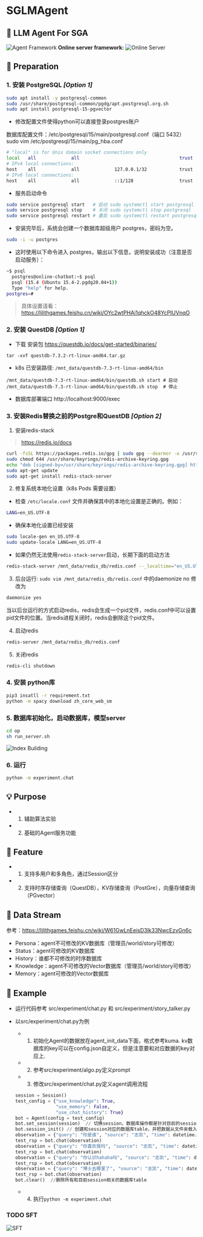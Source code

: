 # SGLMAgent


## 🦋 **LLM Agent For SGA**
![Agent Framework](./Agent.png)
**Online server framework:**
![Online Server](./Online%20Server.jpg)

## 🚨 Preparation

### 1. 安装 **PostgreSQL** ***[Option 1]***
  ```bash
  sudo apt install -y postgresql-common
  sudo /usr/share/postgresql-common/pgdg/apt.postgresql.org.sh
  sudo apt install postgresql-15-pgvector
  ```
  - 修改配置文件使得python可以直接登录postgres账户
  
  数据库配置文件：/etc/postgresql/15/main/postgresql.conf（端口 5432）
  sudo vim /etc/postgresql/15/main/pg_hba.conf
  ```bash
  # "local" is for Unix domain socket connections only
  local   all             all                                     trust
  # IPv4 local connections:
  host    all             all             127.0.0.1/32            trust
  # IPv6 local connections:
  host    all             all             ::1/128                 trust
  ```

  - 服务启动命令
  ```bash
  sudo service postgresql start   # 启动 sudo systemctl start postgresql
  sudo service postgresql stop    # 关闭 sudo systemctl stop postgresql
  sudo service postgresql restart # 重启 sudo systemctl restart postgresql
  ```
  - 安装完毕后，系统会创建一个数据库超级用户 postgres，密码为空。
  ```bash
  sudo -i -u postgres
  ```
  - 这时使用以下命令进入 postgres，输出以下信息，说明安装成功（注意是否启动服务）：
  ```bash
  ~$ psql
    postgres@online-chatbot:~$ psql
    psql (15.4 (Ubuntu 15.4-2.pgdg20.04+1))
    Type "help" for help.
  postgres=# 
  ```
> 具体设置请看：https://lilithgames.feishu.cn/wiki/OYc2wtPHAi1qhckO48YcPIUVnqO

### 2. 安装 **QuestDB** ***[Option 1]***
    
  - 下载 安装包 https://questdb.io/docs/get-started/binaries/
  ```
  tar -xvf questdb-7.3.2-rt-linux-amd64.tar.gz
  ```
  - k8s 已安装路径: `/mnt_data/questdb-7.3-rt-linux-amd64/bin`
  ```
  /mnt_data/questdb-7.3-rt-linux-amd64/bin/questdb.sh start # 启动
  /mnt_data/questdb-7.3-rt-linux-amd64/bin/questdb.sh stop  # 停止
  ```
  - 数据库部署端口 http://localhost:9000/exec

### 3. 安装Redis替换之前的Postgre和QuestDB ***[Option 2]***
1. 安装redis-stack
> https://redis.io/docs
```bash
curl -fsSL https://packages.redis.io/gpg | sudo gpg --dearmor -o /usr/share/keyrings/redis-archive-keyring.gpg
sudo chmod 644 /usr/share/keyrings/redis-archive-keyring.gpg
echo "deb [signed-by=/usr/share/keyrings/redis-archive-keyring.gpg] https://packages.redis.io/deb $(lsb_release -cs) main" | sudo tee /etc/apt/sources.list.d/redis.list
sudo apt-get update
sudo apt-get install redis-stack-server
```
2. 修复系统本地化设置（k8s Pods 需要设置）

- 检查 `/etc/locale.conf` 文件并确保其中的本地化设置是正确的。例如：
```bash
LANG=en_US.UTF-8
```

- 确保本地化设置已经安装
```bash
sudo locale-gen en_US.UTF-8
sudo update-locale LANG=en_US.UTF-8
```
- 如果仍然无法使用`redis-stack-server`启动，长期下面的启动方法
```bash
redis-stack-server /mnt_data/redis_db/redis.conf --_localtime="en_US.UTF-8"
```
3. 后台运行:  `sudo vim /mnt_data/redis_db/redis.conf` 中的daemonize no 修改为
```bash
daemonize yes
```
当以后台运行的方式启动redis，redis会生成一个pid文件，redis.conf中可以设置pid文件的位置。当redis进程关闭时，redis会删除这个pid文件。

4. 启动redis
```bash
redis-server /mnt_data/redis_db/redis.conf
```

5. 关闭redis
```bash
redis-cli shutdown
```


### 4. 安装 **python库**
  ```bash
pip3 insatll -r requirement.txt
python -m spacy download zh_core_web_sm
  ```

  
### 5. 数据库初始化，启动数据库，模型server

  ```bash
cd op
sh run_server.sh
  ```
![Index Building](./Index.jpg)
    
### 6. 运行

  ```bash
python -m experiment.chat
  ```

## 💡 Purpose
  - 1. 辅助算法实验
  - 2. 基础的Agent服务功能

## 🐼 Feature
  - 1. 支持多用户和多角色，通过Session区分
  - 2. 支持时序存储查询（QuestDB），KV存储查询（PostGre），向量存储查询（PGvector）
  
## 🚀 Data Stream

   参考：https://lilithgames.feishu.cn/wiki/W61GwLnEeisD3lk33NwcEzvGn6c

  - Persona：agent不可修改的KV数据库（管理员/world/story可修改）
  - Status：agent可修改的KV数据库
  - History：谁都不可修改的时序数据库
  - Knowledge：agent不可修改的Vector数据库（管理员/world/story可修改）
  - Memory：agent可修改的Vector数据库

## 🤖 Example
  - 运行代码参考 src/experiment/chat.py 和 src/experiment/story_talker.py
  - 以src/experiment/chat.py为例
    - 1. 初始化Agent的数据放在agent_init_data下面，格式参考kuma. kv数据库的key可以在config.json自定义，但是注意要和对应数据的key对应上.
    - 2. 参考src/experiment/algo.py定义prompt
    - 3. 修改src/experiment/chat.py定义agent调用流程
  
  
    ```python
    session = Session()
    test_config = {"use_knowledge": True,
                   "use_memory": False,
                   "use_chat_history": True}
    bot = Agent(config = test_config) 
    bot.set_session(session)  // 切换session，数据库操作都是针对目前的session
    bot.session_init() // 创建和session对应的数据库table，并把数据从文件夹载入到数据库中。如果已经存在数据库中则不需要init
    observation = {"query": "你是谁", "source": "志凯", "time": datetime.datetime.now()}
    test_rsp = bot.chat(observation)
    observation = {"query": "你喜欢我吗", "source": "志凯", "time": datetime.datetime.now()}
    test_rsp = bot.chat(observation)
    observation = {"query": "你认识hahaha吗", "source": "志凯", "time": datetime.datetime.now()}
    test_rsp = bot.chat(observation)
    observation = {"query": "博士去哪里了", "source": "志凯", "time": datetime.datetime.now()}
    test_rsp = bot.chat(observation)
    bot.clear()  //删除所有和目前session相关的数据库table
    ```
    - 4. 执行`python -m experiment.chat`

### TODO SFT
![SFT](./SFT.jpg)